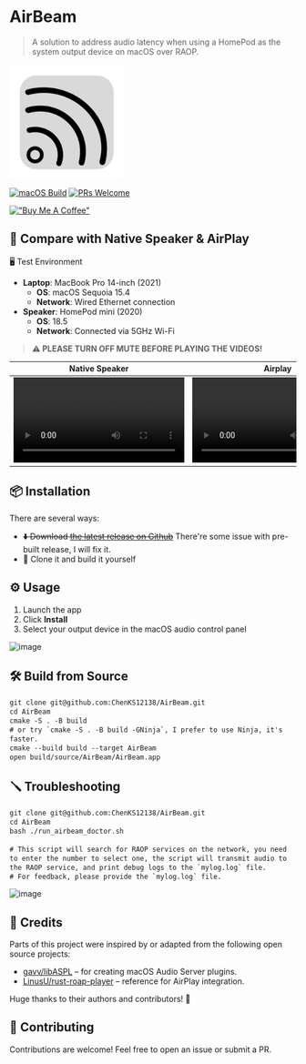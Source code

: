 # AirBeam

> A solution to address audio latency when using a HomePod as the system output device on macOS over RAOP.

<img src="./resources/AirBeam.png" width="200" height="200">

[![macOS Build](https://github.com/ChenKS12138/AirBeam/actions/workflows/CI.yml/badge.svg)](https://github.com/ChenKS12138/AirBeam/actions/workflows/CI.yml)
[![PRs Welcome](https://img.shields.io/badge/PRs-welcome-brightgreen.svg?style=flat-square)](http://makeapullrequest.com)

[!["Buy Me A Coffee"](https://www.buymeacoffee.com/assets/img/custom_images/orange_img.png)](https://www.buymeacoffee.com/chenks12138)

## 🧪 Compare with Native Speaker & AirPlay

🖥️ Test Environment

* **Laptop**: MacBook Pro 14-inch (2021)
  * **OS**: macOS Sequoia 15.4
  * **Network**: Wired Ethernet connection
* **Speaker**: HomePod mini (2020)
  * **OS**: 18.5
  * **Network**: Connected via 5GHz Wi-Fi

> **⚠️ PLEASE TURN OFF MUTE BEFORE PLAYING THE VIDEOS!**

| Native Speaker  | Airplay | AirBeam |
| ------------- | ------------- | ------------- |
| <video src="https://github.com/user-attachments/assets/2b89ad33-e055-4cbe-95da-fc29a9156109.mp4">  | <video src="https://github.com/user-attachments/assets/40815cc9-0c97-4dd4-8b64-6e78be526605.mp4">| <video src="https://github.com/user-attachments/assets/defb753d-1c00-47cb-9ab6-cec83c31e919.mp4">|


##  📦 Installation

There are several ways:

* ~~⬇️ Download [the latest release on Github](https://github.com/ChenKS12138/AirBeam/releases)~~ There're some issue with pre-built release, I will fix it.
* 🚀 Clone it and build it yourself

## ⚙️ Usage

1. Launch the app  
2. Click **Install**  
3. Select your output device in the macOS audio control panel  

<img width="748" alt="image" src="https://github.com/user-attachments/assets/24f7904b-7238-4815-89bb-3fc4519b4269" />


## 🛠️ Build from Source

```shell
git clone git@github.com:ChenKS12138/AirBeam.git
cd AirBeam
cmake -S . -B build
# or try `cmake -S . -B build -GNinja`, I prefer to use Ninja, it's faster.
cmake --build build --target AirBeam
open build/source/AirBeam/AirBeam.app
```

## 🪛 Troubleshooting

```shell
git clone git@github.com:ChenKS12138/AirBeam.git
cd AirBeam
bash ./run_airbeam_doctor.sh

# This script will search for RAOP services on the network, you need to enter the number to select one, the script will transmit audio to the RAOP service, and print debug logs to the `mylog.log` file.
# For feedback, please provide the `mylog.log` file.
```

<img width="932" alt="image" src="https://github.com/user-attachments/assets/73ae18b9-c6f1-4437-95fb-0584353d2120" />


## 🙏 Credits

Parts of this project were inspired by or adapted from the following open source projects:

- [gavv/libASPL](https://github.com/gavv/libASPL) – for creating macOS Audio Server plugins.
- [LinusU/rust-roap-player](https://github.com/LinusU/rust-raop-player) – reference for AirPlay integration.

Huge thanks to their authors and contributors! 💖

## 🤝 Contributing

Contributions are welcome! Feel free to open an issue or submit a PR.
